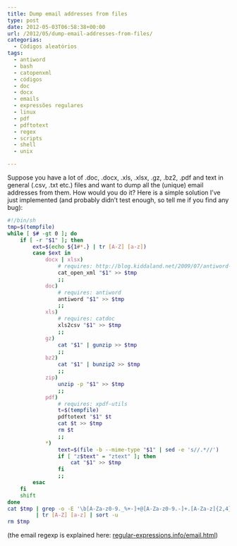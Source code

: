 ```yaml
---
title: Dump email addresses from files
type: post
date: 2012-05-03T06:58:38+00:00
url: /2012/05/dump-email-addresses-from-files/
categorias:
  - Códigos aleatórios
tags:
  - antiword
  - bash
  - catopenxml
  - códigos
  - doc
  - docx
  - emails
  - expressões regulares
  - linux
  - pdf
  - pdftotext
  - regex
  - scripts
  - shell
  - unix

---
```

Suppose you have a lot of .doc, .docx, .xls, .xlsx, .gz, .bz2, .pdf and text in general (.csv, .txt etc.) files and want to dump all the (unique) email addresses from them. How would you do it? Here is a simple solution I’ve just implemented (and probably didn’t test enough, so tell me if you find any bug):

```bash
#!/bin/sh
tmp=$(tempfile)
while [ $# -gt 0 ]; do
    if [ -r "$1" ]; then
        ext=$(echo ${1#*.} | tr [A-Z] [a-z])
        case $ext in
            docx | xlsx)
                # requires: http://blog.kiddaland.net/2009/07/antiword-for-office-2007/
                cat_open_xml "$1" >> $tmp
                ;;
            doc)
                # requires: antiword
                antiword "$1" >> $tmp
                ;;
            xls)
                # requires: catdoc
                xls2csv "$1" >> $tmp
                ;;
            gz)
                cat "$1" | gunzip >> $tmp
                ;;
            bz2)
                cat "$1" | bunzip2 >> $tmp
                ;;
            zip)
                unzip -p "$1" >> $tmp
                ;;
            pdf)
                # requires: xpdf-utils
                t=$(tempfile)
                pdftotext "$1" $t
                cat $t >> $tmp
                rm $t
                ;;
            *)
                text=$(file -b --mime-type "$1" | sed -e 's//.*//')
                if [ "z$text" = "ztext" ]; then
                    cat "$1" >> $tmp
                fi
                ;;
        esac
    fi
    shift
done
cat $tmp | grep -o -E '\b[A-Za-z0-9._%+-]+@[A-Za-z0-9.-]+.[A-Za-z]{2,4}\b'
         | tr [A-Z] [a-z] | sort -u
rm $tmp
```

(the email regexp is explained here: [regular-expressions.info/email.html][1])

 [1]: http://www.regular-expressions.info/email.html
